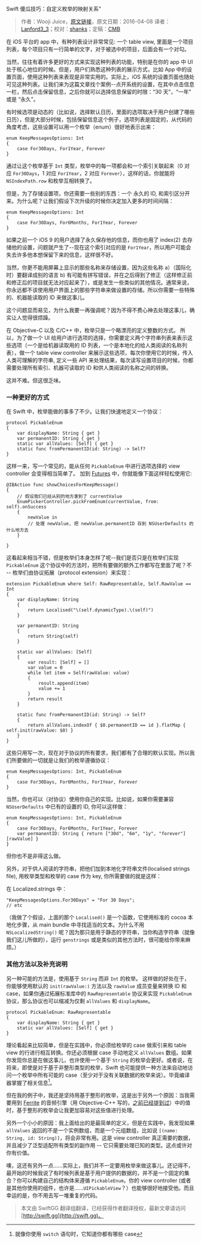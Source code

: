 Swift 傻瓜技巧：自定义枚举的映射关系"

> 作者：Wooji Juice，[原文链接](http://www.wooji-juice.com/blog/stupid-swift-tricks-5-enums.html)，原文日期：2016-04-08
> 译者：[Lanford3_3](http://lanfordcai.github.io)；校对：[shanks](http://codebuild.me/)；定稿：[CMB](https://github.com/chenmingbiao)
  









在 iOS 平台的 app 中，有种列表设计非常常见: 一个 table view, 里面是一个项目列表，每个项目只有一行简单的文字，对于被选中的项目，后面会有一个对勾。

当然，往往有着许多更好的方式来实现这种列表的功能，特别是在你的 app 中 UI 处于核心地位的时候。但是，用户们熟悉这种列表的展示方式，比如 App 中的设置页面，使用这种列表来表现是非常实用的。实际上，iOS 系统的设置页面也随处可见这种列表。让我们来为这篇文章找个案例--点开系统的设置，在其中点击信息一栏，然后点击保留信息，之后你就可以选择信息保留的时限：“30 天”，“一年” 或是 “永久”。



有时候选项是动态的（比如说，选择默认日历，里面的选项取决于用户创建了哪些日历），但是大部分时候，包括保留信息这个例子，选项列表是固定的，从代码的角度考虑，这些设置可以用一个枚举（enum）很好地表示出来：

    
    enum KeepMessagesOptions: Int
    {
        case For30Days, For1Year, Forever
    }

通过让这个枚举基于 `Int` 类型，枚举中的每一项都会和一个索引关联起来（0 对应 `For30Days`，1 对应 `For1Year`，2 对应 `Forever`），这样的话，你就能将 `NSIndexPath.row` 和枚举互相转换了。

但是，为了存储设置项，你还需要一些别的东西：一个 永久的 ID, 和索引区分开来。为什么呢？让我们假设下次升级的时候你决定加入更多的时间间隔：

    
    enum KeepMessagesOptions: Int
    {
        case For30Days, For6Months, For1Year, Forever
    }

如果之前一个 iOS 9 的用户选择了永久保存他的信息，而你也用了 index(2) 去存储他的设置，问题就产生了--现在这个索引对应的是 `For1Year`，所以用户可能会失去许多他本想保留下来的信息，这样很不好。

当然，你更不能用屏幕上显示的那些名称来存储设置，因为这些名称 a）（国际化时）要翻译成别的语言 b) 有可能有拼写错误，并在之后得到了修正（这样修正前和修正后的项目就无法对应起来了），或是发生一些类似的其他情况。通常来说，你永远都不该使用用户界面上的那些字符串来做设置的存储。所以你需要一些特殊的、机器能读取的 ID 来做这事儿。

这个问题显而易见，为什么我要一再强调呢？因为不得不费心神去处理这事儿，确实让人觉得很烦躁。 

在 Objective-C 以及 C/C++ 中，枚举只是一个略漂亮的定义整数的方式。 所以，为了做一个 UI 给用户进行选项的选择，你需要定义两个字符串列表来表示这些选项（一个是给机器读取用的 ID 列表，一个是本地化的给人类阅读的名称列表），做一个 table view controller 来展示这些选项，每次你使用它的时候，传入人类可理解的字符串, 定义一些 API 来处理结果，每次读写设置项目的时候，你都需要处理所有索引、机器可读取的 ID 和供人类阅读的名称之间的转换。

这并不难。但这很乏味。

### 一种更好的方式

在 Swift 中，枚举能做的事多了不少。让我们快速地定义一个协议：

    
    protocol PickableEnum
    {
        var displayName: String { get }
        var permanentID: String { get }
        static var allValues: [Self] { get }
        static func fromPermanentID(id: String) -> Self?
    }

这样一来，写一个常见的，能从任何 `PickableEnum` 中进行选项选择的 view controller 会变得相当简单了。 加到 [Futures](https://en.wikipedia.org/wiki/Futures_and_promises) 中，你就能像下面这样轻松使用它:

    
    @IBAction func showChoicesForKeepMessage()
    {
        // 假设我们已经从别的地方拿到了 currentValue
        EnumPickerController.pickFromEnum(currentValue, from: self).onSuccess
        {
            newValue in
            // 处理 newValue, 把 newValue.permanentID 存到 NSUserDefaults 的什么地方去
        }
    
    }

这看起来相当不错，但是枚举们本身怎样了呢--我们是否只是在枚举们实现 `PickableEnum` 这个协议中的方法时，把所有要做的额外工作都写在里面了呢？不 -- 枚举们由协议拓展（protocol extension）来实现：

    
    extension PickableEnum where Self: RawRepresentable, Self.RawValue == Int
    {
        var displayName: String
        {
            return Localised("\(self.dynamicType).\(self)")
        }
        
        var permanentID: String
        {
            return String(self)
        }
        
        static var allValues: [Self]
        {
            var result: [Self] = []
            var value = 0
            while let item = Self(rawValue: value)
            {
                result.append(item)
                value += 1
            }
            return result
        }
        
        static func fromPermanentID(id: String) -> Self?
        {
            return allValues.indexOf { $0.permanentID == id }.flatMap { self.init(rawValue: $0) }
        }
    }

这些只用写一次，现在对于协议的所有要求，我们都有了合理的默认实现。所以我们所要做的一切就是让我们的枚举遵循协议：

    
    enum KeepMessagesOptions: Int, PickableEnum
    {
        case For30Days, For6Months, For1Year, Forever
    }

当然，你也可以（对协议）使用你自己的实现。比如说，如果你需要兼容 `NSUserDefaults` 中已有的设置的 ID, 你可以这样做：

    
    enum KeepMessagesOptions: Int, PickableEnum
    {
        case For30Days, For6Months, For1Year, Forever
        var permanentID: String { return ["30d", "6m", "1y", "forever"][rawValue] }
    }

但你也不是非得这么做。

另外，对于供人阅读的字符串，把他们加到本地化字符串文件(localised strings file), 用枚举类型和枚举的 case 作为 key, 你所需要做的就是这样：

在 Localized.strings 中：

    "KeepMessagesOptions.For30Days" = "For 30 Days";
    // etc

（我做了个假设，上面的那个 `Localised()` 是一个函数，它使用标准的 cocoa 本地化步骤，从 main bundle 中寻找适当的文本。为什么不用 `NSLocalizedString()` 呢？因为那只是用于静态的字符串，当你构造字符串（就像我们这儿所做的），运行 `genstrings` 或是类似的其他方法时，很可能给你带来麻烦。）

### 其他方法以及补充说明

另一种可能的方法是，使用基于 `String` 而非 `Int` 的枚举。 这样做的好处在于，你能够使用默认的 `init(rawValue:)` 方法以及 `rawValue` 成员变量来转换 ID 和 case，如果你通过拓展标准库中的 `RawRepresentable` 协议来实现 `PickableEnum` 协议，那么协议也可以缩减为仅剩 `allValues` 和 `displayName`。

    
    protocol PickableEnum: RawRepresentable
    {
    	var displayName: String { get }
    	static var allValues: [Self] { get }
    }

理论看起来比较简单，但是在实践中，你必须给枚举的 case 做索引来和 table view 的行进行相互转换。你还必须根据 case 手动地定义 `allValues` 数组。如果你发现你总是在做这事儿，也许使用一个基于 `String` 的枚举会更好。或者说，在将来，即使是对于基于非整形类型的枚举，Swift 也可能提供一种方法来自动地访问一个枚举中所有可能的 case（至少对于没有关联数据的枚举来说）。毕竟编译器掌握了相关信息[^1]。

但在我的例子中，我还是坚持用基于整形的枚举，这是出于另外一个原因：当我需要用到 [Ferrite](http://www.wooji-juice.com/products/ferrite/) 的音频引擎（用 Objective-C++ 写的，[之前已经提到过](http://www.wooji-juice.com/blog/stupid-swift-tricks-4.html)）中的值时，基于整形的枚举会让我更加容易对这些值进行处理。

另外一个小小的原因：我上面给出的是最简单的定义，但是在实践中，我发现如果 `allValues` 返回的不是一个实例数组，而是一个元组数组，比如说 `[(name: String, id: String)]`，将会非常有用。这是 view controller 真正需要的数据，并且减少了泛型适配所有类型的副作用 -- 它只需要处理已知的类型。这点或许对你有价值。

噢，这还有另外一点……实际上，我们并不一定要用枚举来做这事儿。还记得不，最开始的时候我说了有时候列表是基于用户提供的数据的，并不是一个固定的集合？你可以构建自己的结构体来遵循 `PickableEnum`，你的 view controller (或者是其他你使用的组件，也许是……`UIPickableView`？）也能够很好地接受他。而且幸运的是，你不用去写一堆重复的代码。

[^1]: 就像你使用 `switch` 语句时，它知道你都有哪些 case

> 本文由 SwiftGG 翻译组翻译，已经获得作者翻译授权，最新文章请访问 [http://swift.gg](http://swift.gg)。